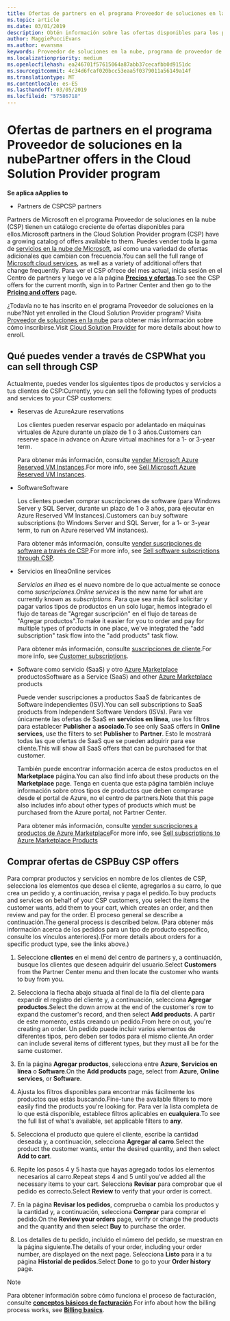 ```yaml
---
title: Ofertas de partners en el programa Proveedor de soluciones en la nube | Centro de partners
ms.topic: article
ms.date: 03/01/2019
description: Obtén información sobre las ofertas disponibles para los partners que venden a través del programa Proveedor de soluciones en la nube.
author: MaggiePucciEvans
ms.author: evansma
keywords: Proveedor de soluciones en la nube, programa de proveedor de soluciones en la nube, CSP, agregar un producto, vender a clientes, ofertas de asociados, ofertas de CSP, servicios basados en la nube, Azure, Office 365, Dynamics, partner de CSP, vender en CSP, RI de Azure, instancias de máquina virtual reservadas de Azure, reservas de Azure, servicios en línea, software de suscripción, AHUB, SQL Server en Azure, Windows Server en suscripciones de cliente de Azure
ms.localizationpriority: medium
ms.openlocfilehash: ea246701f57615064a87abb37cecafbb0d9151dc
ms.sourcegitcommit: 4c34d6fcaf020bcc53eaa5f0379011a56149a14f
ms.translationtype: MT
ms.contentlocale: es-ES
ms.lasthandoff: 03/05/2019
ms.locfileid: "57586718"
---
```

# <a name="partner-offers-in-the-cloud-solution-provider-program"></a><span data-ttu-id="2be4d-104">Ofertas de partners en el programa Proveedor de soluciones en la nube</span><span class="sxs-lookup"><span data-stu-id="2be4d-104">Partner offers in the Cloud Solution Provider program</span></span> 

<span data-ttu-id="2be4d-105">**Se aplica a**</span><span class="sxs-lookup"><span data-stu-id="2be4d-105">**Applies to**</span></span>

-  <span data-ttu-id="2be4d-106">Partners de CSP</span><span class="sxs-lookup"><span data-stu-id="2be4d-106">CSP partners</span></span>

<span data-ttu-id="2be4d-107">Partners de Microsoft en el programa Proveedor de soluciones en la nube (CSP) tienen un catálogo creciente de ofertas disponibles para ellos.</span><span class="sxs-lookup"><span data-stu-id="2be4d-107">Microsoft partners in the Cloud Solution Provider program (CSP) have a growing catalog of offers available to them.</span></span> <span data-ttu-id="2be4d-108">Puedes vender toda la gama de [servicios en la nube de Microsoft](https://partner.microsoft.com/cloud-solution-provider/products-and-services), así como una variedad de ofertas adicionales que cambian con frecuencia.</span><span class="sxs-lookup"><span data-stu-id="2be4d-108">You can sell the full range of [Microsoft cloud services](https://partner.microsoft.com/cloud-solution-provider/products-and-services), as well as a variety of additional offers that change frequently.</span></span> <span data-ttu-id="2be4d-109">Para ver el CSP ofrece del mes actual, inicia sesión en el Centro de partners y luego ve a la página [**Precios y ofertas**](https://partnercenter.microsoft.com/pcv/sales).</span><span class="sxs-lookup"><span data-stu-id="2be4d-109">To see the CSP offers for the current month, sign in to Partner Center and then go to the [**Pricing and offers**](https://partnercenter.microsoft.com/pcv/sales) page.</span></span>  

<span data-ttu-id="2be4d-110">¿Todavía no te has inscrito en el programa Proveedor de soluciones en la nube?</span><span class="sxs-lookup"><span data-stu-id="2be4d-110">Not yet enrolled in the Cloud Solution Provider program?</span></span> <span data-ttu-id="2be4d-111">Visita [Proveedor de soluciones en la nube](https://partner.microsoft.com/cloud-solution-provider) para obtener más información sobre cómo inscribirse.</span><span class="sxs-lookup"><span data-stu-id="2be4d-111">Visit [Cloud Solution Provider](https://partner.microsoft.com/cloud-solution-provider) for more details about how to enroll.</span></span> 

## <a name="what-you-can-sell-through-csp"></a><span data-ttu-id="2be4d-112">Qué puedes vender a través de CSP</span><span class="sxs-lookup"><span data-stu-id="2be4d-112">What you can sell through CSP</span></span>

<span data-ttu-id="2be4d-113">Actualmente, puedes vender los siguientes tipos de productos y servicios a tus clientes de CSP:</span><span class="sxs-lookup"><span data-stu-id="2be4d-113">Currently, you can sell the following types of products and services to your CSP customers:</span></span>

- <span data-ttu-id="2be4d-114">Reservas de Azure</span><span class="sxs-lookup"><span data-stu-id="2be4d-114">Azure reservations</span></span><br> 

    <span data-ttu-id="2be4d-115">Los clientes pueden reservar espacio por adelantado en máquinas virtuales de Azure durante un plazo de 1 o 3 años.</span><span class="sxs-lookup"><span data-stu-id="2be4d-115">Customers can reserve space in advance on Azure virtual machines for a 1- or 3-year term.</span></span><br>
    
    <span data-ttu-id="2be4d-116">Para obtener más información, consulte [vender Microsoft Azure Reserved VM Instances](azure-reservations.md).</span><span class="sxs-lookup"><span data-stu-id="2be4d-116">For more info, see [Sell Microsoft Azure Reserved VM Instances](azure-reservations.md).</span></span>

- <span data-ttu-id="2be4d-117">Software</span><span class="sxs-lookup"><span data-stu-id="2be4d-117">Software</span></span><br>

    <span data-ttu-id="2be4d-118">Los clientes pueden comprar suscripciones de software (para Windows Server y SQL Server, durante un plazo de 1 o 3 años, para ejecutar en Azure Reserved VM Instances).</span><span class="sxs-lookup"><span data-stu-id="2be4d-118">Customers can buy software subscriptions (to Windows Server and SQL Server, for a 1- or 3-year term, to run on Azure reserved VM instances).</span></span><br>
 
    <span data-ttu-id="2be4d-119">Para obtener más información, consulte [vender suscripciones de software a través de CSP](csp-software-subscriptions.md).</span><span class="sxs-lookup"><span data-stu-id="2be4d-119">For more info, see [Sell software subscriptions through CSP](csp-software-subscriptions.md).</span></span>  

- <span data-ttu-id="2be4d-120">Servicios en línea</span><span class="sxs-lookup"><span data-stu-id="2be4d-120">Online services</span></span><br>

    <span data-ttu-id="2be4d-121">*Servicios en línea* es el nuevo nombre de lo que actualmente se conoce como *suscripciones*.</span><span class="sxs-lookup"><span data-stu-id="2be4d-121">*Online services* is the new name for what are currently known as *subscriptions*.</span></span> <span data-ttu-id="2be4d-122">Para que sea más fácil solicitar y pagar varios tipos de productos en un solo lugar, hemos integrado el flujo de tareas de "Agregar suscripción" en el flujo de tareas de "Agregar productos".</span><span class="sxs-lookup"><span data-stu-id="2be4d-122">To make it easier for you to order and pay for multiple types of products in one place, we've integrated the "add subscription" task flow into the "add products" task flow.</span></span><br>
    
    <span data-ttu-id="2be4d-123">Para obtener más información, consulte [suscripciones de cliente](customer-subscriptions.md).</span><span class="sxs-lookup"><span data-stu-id="2be4d-123">For more info, see [Customer subscriptions](customer-subscriptions.md).</span></span>

- <span data-ttu-id="2be4d-124">Software como servicio (SaaS) y otro [Azure Marketplace](https://azuremarketplace.microsoft.com/marketplace) productos</span><span class="sxs-lookup"><span data-stu-id="2be4d-124">Software as a Service (SaaS) and other [Azure Marketplace](https://azuremarketplace.microsoft.com/marketplace) products</span></span><br>

    <span data-ttu-id="2be4d-125">Puede vender suscripciones a productos SaaS de fabricantes de Software independientes (ISV).</span><span class="sxs-lookup"><span data-stu-id="2be4d-125">You can sell subscriptions to SaaS products from Independent Software Vendors (ISVs).</span></span> <span data-ttu-id="2be4d-126">Para ver únicamente las ofertas de SaaS en **servicios en línea**, use los filtros para establecer **Publisher** a **asociado**.</span><span class="sxs-lookup"><span data-stu-id="2be4d-126">To see only SaaS offers in **Online services**, use the filters to set **Publisher** to **Partner**.</span></span> <span data-ttu-id="2be4d-127">Esto le mostrará todas las que ofertas de SaaS que se pueden adquirir para ese cliente.</span><span class="sxs-lookup"><span data-stu-id="2be4d-127">This will show all SaaS offers that can be purchased for that customer.</span></span><br>
    
    <span data-ttu-id="2be4d-128">También puede encontrar información acerca de estos productos en el **Marketplace** página.</span><span class="sxs-lookup"><span data-stu-id="2be4d-128">You can also find info about these products on the **Marketplace** page.</span></span> <span data-ttu-id="2be4d-129">Tenga en cuenta que esta página también incluye información sobre otros tipos de productos que deben comprarse desde el portal de Azure, no el centro de partners.</span><span class="sxs-lookup"><span data-stu-id="2be4d-129">Note that this page also includes info about other types of products which must be purchased from the Azure portal, not Partner Center.</span></span><br>

    <span data-ttu-id="2be4d-130">Para obtener más información, consulte [vender suscripciones a productos de Azure Marketplace](sell-marketplace-products.md)</span><span class="sxs-lookup"><span data-stu-id="2be4d-130">For more info, see [Sell subscriptions to Azure Marketplace Products](sell-marketplace-products.md)</span></span>


## <a name="buy-csp-offers"></a><span data-ttu-id="2be4d-131">Comprar ofertas de CSP</span><span class="sxs-lookup"><span data-stu-id="2be4d-131">Buy CSP offers</span></span>

<span data-ttu-id="2be4d-132">Para comprar productos y servicios en nombre de los clientes de CSP, selecciona los elementos que desea el cliente, agregarlos a su carro, lo que crea un pedido y, a continuación, revisa y paga el pedido.</span><span class="sxs-lookup"><span data-stu-id="2be4d-132">To buy products and services on behalf of your CSP customers, you select the items the customer wants, add them to your cart, which creates an order, and then review and pay for the order.</span></span> <span data-ttu-id="2be4d-133">El proceso general se describe a continuación.</span><span class="sxs-lookup"><span data-stu-id="2be4d-133">The general process is described below.</span></span> <span data-ttu-id="2be4d-134">(Para obtener más información acerca de los pedidos para un tipo de producto específico, consulte los vínculos anteriores).</span><span class="sxs-lookup"><span data-stu-id="2be4d-134">(For more details about orders for a specific product type, see the links above.)</span></span>

1. <span data-ttu-id="2be4d-135">Seleccione **clientes** en el menú del centro de partners y, a continuación, busque los clientes que deseen adquirir del usuario.</span><span class="sxs-lookup"><span data-stu-id="2be4d-135">Select **Customers** from the Partner Center menu and then locate the customer who wants to buy from you.</span></span> 

2. <span data-ttu-id="2be4d-136">Selecciona la flecha abajo situada al final de la fila del cliente para expandir el registro del cliente y, a continuación, selecciona **Agregar productos**.</span><span class="sxs-lookup"><span data-stu-id="2be4d-136">Select the down arrow at the end of the customer's row to expand the customer's record, and then select **Add products**.</span></span> <span data-ttu-id="2be4d-137">A partir de este momento, estás creando un pedido.</span><span class="sxs-lookup"><span data-stu-id="2be4d-137">From here on out, you're creating an order.</span></span> <span data-ttu-id="2be4d-138">Un pedido puede incluir varios elementos de diferentes tipos, pero deben ser todos para el mismo cliente.</span><span class="sxs-lookup"><span data-stu-id="2be4d-138">An order can include several items of different types, but they must all be for the same customer.</span></span>

3. <span data-ttu-id="2be4d-139">En la página **Agregar productos**, selecciona entre **Azure**, **Servicios en línea** o **Software**.</span><span class="sxs-lookup"><span data-stu-id="2be4d-139">On the **Add products** page, select from **Azure**, **Online services**, or **Software**.</span></span>

4. <span data-ttu-id="2be4d-140">Ajusta los filtros disponibles para encontrar más fácilmente los productos que estás buscando.</span><span class="sxs-lookup"><span data-stu-id="2be4d-140">Fine-tune the available filters to more easily find the products you're looking for.</span></span> <span data-ttu-id="2be4d-141">Para ver la lista completa de lo que está disponible, establece filtros aplicables en **cualquiera**.</span><span class="sxs-lookup"><span data-stu-id="2be4d-141">To see the full list of what's available, set applicable filters to **any**.</span></span> 

5. <span data-ttu-id="2be4d-142">Selecciona el producto que quiere el cliente, escribe la cantidad deseada y, a continuación, selecciona **Agregar al carro**.</span><span class="sxs-lookup"><span data-stu-id="2be4d-142">Select the product the customer wants, enter the desired quantity, and then select **Add to cart**.</span></span>

6. <span data-ttu-id="2be4d-143">Repite los pasos 4 y 5 hasta que hayas agregado todos los elementos necesarios al carro.</span><span class="sxs-lookup"><span data-stu-id="2be4d-143">Repeat steps 4 and 5 until you’ve added all the necessary items to your cart.</span></span> <span data-ttu-id="2be4d-144">Selecciona **Revisar** para comprobar que el pedido es correcto.</span><span class="sxs-lookup"><span data-stu-id="2be4d-144">Select **Review** to verify that your order is correct.</span></span>  

7. <span data-ttu-id="2be4d-145">En la página **Revisar los pedidos**, comprueba o cambia los productos y la cantidad y, a continuación, selecciona **Comprar** para comprar el pedido.</span><span class="sxs-lookup"><span data-stu-id="2be4d-145">On the **Review your orders** page, verify or change the products and the quantity and then select **Buy** to purchase the order.</span></span> 

8. <span data-ttu-id="2be4d-146">Los detalles de tu pedido, incluido el número del pedido, se muestran en la página siguiente.</span><span class="sxs-lookup"><span data-stu-id="2be4d-146">The details of your order, including your order number, are displayed on the next page.</span></span> <span data-ttu-id="2be4d-147">Selecciona **Listo** para ir a tu página **Historial de pedidos**.</span><span class="sxs-lookup"><span data-stu-id="2be4d-147">Select **Done** to go to your **Order history** page.</span></span> 

> [!NOTE]
> <span data-ttu-id="2be4d-148">Para obtener información sobre cómo funciona el proceso de facturación, consulte [ **conceptos básicos de facturación**](https://docs.microsoft.com/en-us/partner-center/billing-basics).</span><span class="sxs-lookup"><span data-stu-id="2be4d-148">For info about how the billing process works, see [**Billing basics**](https://docs.microsoft.com/en-us/partner-center/billing-basics).</span></span>


